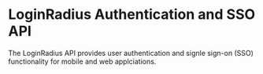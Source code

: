 LoginRadius Authentication and SSO API
====
The LoginRadius API provides user authentication and signle sign-on (SSO) functionality for mobile and web applciations.  
